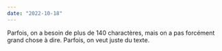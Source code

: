 ```yaml
---
date: "2022-10-18"
---
```


Parfois, on a besoin de plus de 140 charactères, mais on a pas forcément grand chose à dire. 
Parfois, on veut juste du texte.
